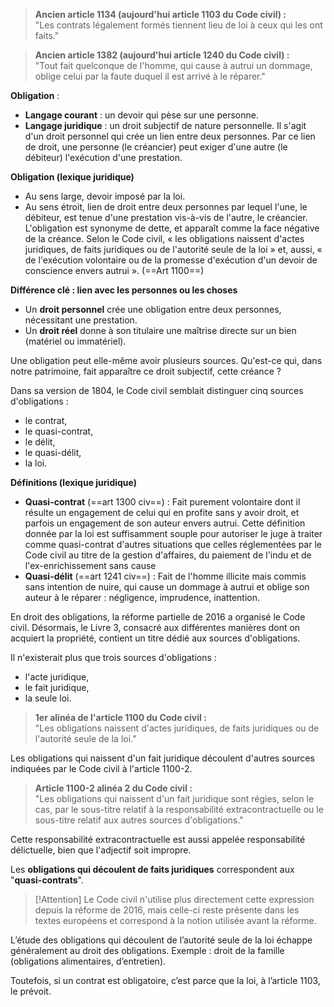 > **Ancien article 1134 (aujourd'hui article 1103 du Code civil) :**  
> "Les contrats légalement formés tiennent lieu de loi à ceux qui les ont faits."

> **Ancien article 1382 (aujourd'hui article 1240 du Code civil) :**  
> "Tout fait quelconque de l'homme, qui cause à autrui un dommage, oblige celui par la faute duquel il est arrivé à le réparer."

**Obligation** :
- **Langage courant** : un devoir qui pèse sur une personne.
- **Langage juridique** : un droit subjectif de nature personnelle. Il s'agit d'un droit personnel qui crée un lien entre deux personnes. Par ce lien de droit, une personne (le créancier) peut exiger d'une autre (le débiteur) l'exécution d'une prestation.

**Obligation (lexique juridique)**
- Au sens large, devoir imposé par la loi. 
- Au sens étroit, lien de droit entre deux personnes par lequel l'une, le débiteur, est tenue d'une prestation vis-à-vis de l'autre, le créancier. L'obligation est synonyme de dette, et apparaît comme la face négative de la créance. Selon le Code civil, « les obligations naissent d'actes juridiques, de faits juridiques ou de l'autorité seule de la loi » et, aussi, « de l'exécution volontaire ou de la promesse d'exécution d'un devoir de conscience envers autrui ». (==Art 1100==)

**Différence clé : lien avec les personnes ou les choses**
- Un **droit personnel** crée une obligation entre deux personnes, nécessitant une prestation.
- Un **droit réel** donne à son titulaire une maîtrise directe sur un bien (matériel ou immatériel).

Une obligation peut elle-même avoir plusieurs sources. Qu'est-ce qui, dans notre patrimoine, fait apparaître ce droit subjectif, cette créance ?

Dans sa version de 1804, le Code civil semblait distinguer cinq sources d'obligations :
- le contrat,
- le quasi-contrat,
- le délit,
- le quasi-délit,
- la loi.

**Définitions (lexique juridique)**
- **Quasi-contrat** (==art 1300 civ==) : Fait purement volontaire dont il résulte un engagement de celui qui en profite sans y avoir droit, et parfois un engagement de son auteur envers autrui. Cette définition donnée par la loi est suffisamment souple pour autoriser le juge à traiter comme quasi-contrat d'autres situations que celles réglementées par le Code civil au titre de la gestion d'affaires, du paiement de l'indu et de l'ex-enrichissement sans cause 
- **Quasi-délit** (==art 1241 civ==) : Fait de l'homme illicite mais commis sans intention de nuire, qui cause un dommage à autrui et oblige son auteur à le réparer : négligence, imprudence, inattention.

En droit des obligations, la réforme partielle de 2016 a organisé le Code civil. Désormais, le Livre 3, consacré aux différentes manières dont on acquiert la propriété, contient un titre dédié aux sources d'obligations.

Il n'existerait plus que trois sources d'obligations :
- l'acte juridique,
- le fait juridique,
- la seule loi.

> **1er alinéa de l'article 1100 du Code civil :**  
> "Les obligations naissent d'actes juridiques, de faits juridiques ou de l'autorité seule de la loi."

Les obligations qui naissent d'un fait juridique découlent d'autres sources indiquées par le Code civil à l'article 1100-2.

> **Article 1100-2 alinéa 2 du Code civil :**  
> "Les obligations qui naissent d'un fait juridique sont régies, selon le cas, par le sous-titre relatif à la responsabilité extracontractuelle ou le sous-titre relatif aux autres sources d'obligations."

Cette responsabilité extracontractuelle est aussi appelée responsabilité délictuelle, bien que l'adjectif soit impropre.

Les **obligations qui découlent de faits juridiques** correspondent aux "**quasi-contrats**". 

>[!Attention]
>Le Code civil n'utilise plus directement cette expression depuis la réforme de 2016, mais celle-ci reste présente dans les textes européens et correspond à la notion utilisée avant la réforme.

L’étude des obligations qui découlent de l’autorité seule de la loi échappe généralement au droit des obligations. Exemple : droit de la famille (obligations alimentaires, d’entretien).

Toutefois, si un contrat est obligatoire, c’est parce que la loi, à l’article 1103, le prévoit.